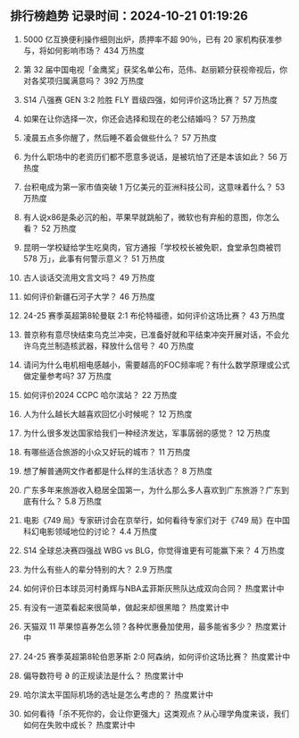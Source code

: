 
## 排行榜趋势 记录时间：2024-10-21 01:19:26
  
  1. 5000 亿互换便利操作细则出炉，质押率不超 90％，已有 20 家机构获准参与，将如何影响市场？ 434 万热度
    
  2. 第 32 届中国电视「金鹰奖」获奖名单公布，范伟、赵丽颖分获视帝视后，你对各奖项归属满意吗？ 392 万热度
    
  3. S14 八强赛 GEN 3:2 险胜 FLY 晋级四强，如何评价这场比赛？ 57 万热度
    
  4. 如果在让你选择一次，你还会选择和现在的老公结婚吗？ 57 万热度
    
  5. 凌晨五点多你醒了，然后睡不着会做些什么？ 57 万热度
    
  6. 为什么职场中的老资历们都不愿意多说话，是被坑怕了还是本该如此？ 56 万热度
    
  7. 台积电成为第一家市值突破 1 万亿美元的亚洲科技公司，这意味着什么？ 53 万热度
    
  8. 有人说x86是条必沉的船，苹果早就跳船了，微软也有弃船的意图，你怎么看？ 52 万热度
    
  9. 昆明一学校疑给学生吃臭肉，官方通报「学校校长被免职，食堂承包商被罚 578 万」，此事有何警示意义？ 51 万热度
    
  10. 古人谈话交流用文言文吗？ 49 万热度
    
  11. 如何评价新疆石河子大学？ 46 万热度
    
  12. 24-25 赛季英超第8轮曼联 2:1 布伦特福德，如何评价这场比赛？ 43 万热度
    
  13. 普京称有意尽快结束乌克兰冲突，已准备好就和平结束冲突开展对话，不会允许乌克兰制造核武器，释放什么信号？ 40 万热度
    
  14. 请问为什么电机相电感越小，需要越高的FOC频率呢？有什么数学原理或公式做定量参考吗? 37 万热度
    
  15. 如何评价2024 CCPC 哈尔滨站？ 22 万热度
    
  16. 人为什么越长大越喜欢回忆小时候呢？ 12 万热度
    
  17. 为什么很多发达国家给我们一种经济发达，军事孱弱的感觉？ 12 万热度
    
  18. 有哪些适合旅游的小众又好玩的城市？ 11 万热度
    
  19. 想了解普通网文作者都是什么样的生活状态？ 8 万热度
    
  20. 广东多年来旅游收入稳居全国第一，为什么那么多人喜欢到广东旅游？广东到底有什么？ 5.8 万热度
    
  21. 电影《749 局》专家研讨会在京举行，如何看待专家们对于《749 局》在中国科幻电影领域地位的讨论？ 4.4 万热度
    
  22. S14 全球总决赛四强战 WBG vs BLG，你觉得谁更有可能赢下来？ 4 万热度
    
  23. 为什么有些人的辈分特别的大？ 2.9 万热度
    
  24. 如何评价日本球员河村勇辉与NBA孟菲斯灰熊队达成双向合同？ 热度累计中
    
  25. 有没有一道菜看起来很简单，做起来却很黑暗？ 热度累计中
    
  26. 天猫双 11 苹果惊喜券怎么领？各种优惠叠加使用，最多能省多少？ 热度累计中
    
  27. 24-25 赛季英超第8轮伯恩茅斯 2:0 阿森纳，如何评价这场比赛？ 热度累计中
    
  28. 偏导数符号 ∂ 的正规读法是什么？ 热度累计中
    
  29. 哈尔滨太平国际机场的选址是怎么考虑的？ 热度累计中
    
  30. 如何看待「杀不死你的，会让你更强大」这类观点？从心理学角度来谈，我们如何在失败中成长？ 热度累计中
    